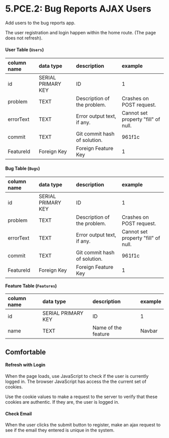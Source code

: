 # 5.PCE.2: Bug Reports AJAX Users

Add users to the bug reports app.

The user registration and login happen within the home route. \(The page does not refresh\).

#### User Table \(`Users`\)

| column name | data type | description | example |
| :--- | :--- | :--- | :--- |
| id | SERIAL PRIMARY KEY | ID | 1 |
| problem | TEXT | Description of the problem. | Crashes on POST request. |
| errorText | TEXT | Error output text, if any. | Cannot set property "fill" of null. |
| commit | TEXT | Git commit hash of solution. | 961f1c |
| FeatureId | Foreign Key | Foreign Feature Key | 1 |

#### Bug Table \(`Bugs`\)

| column name | data type | description | example |
| :--- | :--- | :--- | :--- |
| id | SERIAL PRIMARY KEY | ID | 1 |
| problem | TEXT | Description of the problem. | Crashes on POST request. |
| errorText | TEXT | Error output text, if any. | Cannot set property "fill" of null. |
| commit | TEXT | Git commit hash of solution. | 961f1c |
| FeatureId | Foreign Key | Foreign Feature Key | 1 |

**Feature Table \(`Features`\)**

| column name | data type | description | example |
| :--- | :--- | :--- | :--- |
| id | SERIAL PRIMARY KEY | ID | 1 |
| name | TEXT | Name of the feature | Navbar |

## Comfortable

#### Refresh with Login

When the page loads, use JavaScript to check if the user is currently logged in. The browser JavaScript has access the the current set of cookies.

Use the cookie values to make a request to the server to verify that these cookies are authentic. If they are, the user is logged in.

#### Check Email

When the user clicks the submit button to register, make an ajax request to see if the email they entered is unique in the system.



